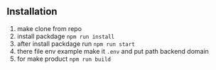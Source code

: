 ## Installation
 1. make clone from repo
 2. install packdage `npm run install`
 3. after install packdage run `npm run start`
 4. there file env example make it `.env` and put path backend domain 
 5. for make product `npm run build`

